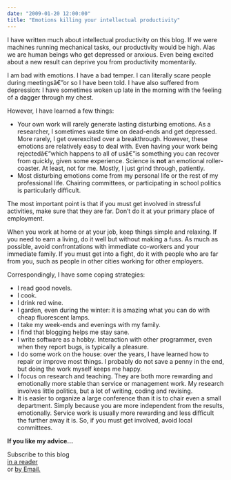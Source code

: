 ```yaml
---
date: "2009-01-20 12:00:00"
title: "Emotions killing your intellectual productivity"
---
```




I have written much about intellectual productivity on this blog. If we were machines running mechanical tasks, our productivity would be high. Alas we are human beings who get depressed or anxious. Even being excited about a new result can deprive you from productivity momentarily.

I am bad with emotions. I have a bad temper. I can literally scare people during meetingsâ€”or so I have been told. I have also suffered from depression: I have sometimes woken up late in the morning with the feeling of a dagger through my chest.

However, I have learned a few things:

- Your own work will rarely generate lasting disturbing emotions. As a researcher, I sometimes waste time on dead-ends and get depressed. More rarely, I get overexcited over a breakthrough. However, these emotions are relatively easy to deal with. Even having your work being rejectedâ€”which happens to all of usâ€”is something you can recover from quickly, given some experience. Science is __not__ an emotional roller-coaster. At least, not for me. Mostly, I just grind through, patiently.
- Most disturbing emotions come from my personal life or the rest of my professional life. Chairing committees, or participating in school politics is particularly difficult.


The most important point is that if you must get involved in stressful activities, make sure that they are far. Don&rsquo;t do it at your primary place of employment.

When you work at home or at your job, keep things simple and relaxing. If you need to earn a living, do it well but without making a fuss. As much as possible, avoid confrontations with immediate co-workers and your immediate family. If you must get into a fight, do it with people who are far from you, such as people in other cities working for other employers.

Correspondingly, I have some coping strategies:

- I read good novels.
- I cook.
- I drink red wine.
- I garden, even during the winter: it is amazing what you can do with cheap fluorescent lamps.
- I take my week-ends and evenings with my family.
- I find that blogging helps me stay sane.
- I write software as a hobby. Interaction with other programmer, even when they report bugs, is typically a pleasure.
- I do some work on the house: over the years, I have learned how to repair or improve most things. I probably do not save a penny in the end, but doing the work myself keeps me happy.
- I focus on research and teaching. They are both more rewarding and emotionally more stable than service or management work. My research involves little politics, but a lot of writing, coding and revising. 
- It is easier to organize a large conference than it is to chair even a small department. Simply because you are more independent from the results, emotionally. Service work is usually more rewarding and less difficult the further away it is. So, if you must get involved, avoid local committees.


__If you like my advice&hellip;__

Subscribe to this blog <a title="Subscribe to my feed" type="application/rss+xml" href="https://lemire.me/blog/feed/" rel="alternate"></a><br/>
<a title="Subscribe to my feed" type="application/rss+xml" href="https://lemire.me/blog/feed/" rel="alternate">in a reader</a><br/>
or [by Email.](http://www.feedburner.com/fb/a/emailverifySubmit?feedId=1396075&amp;loc=en_US)

